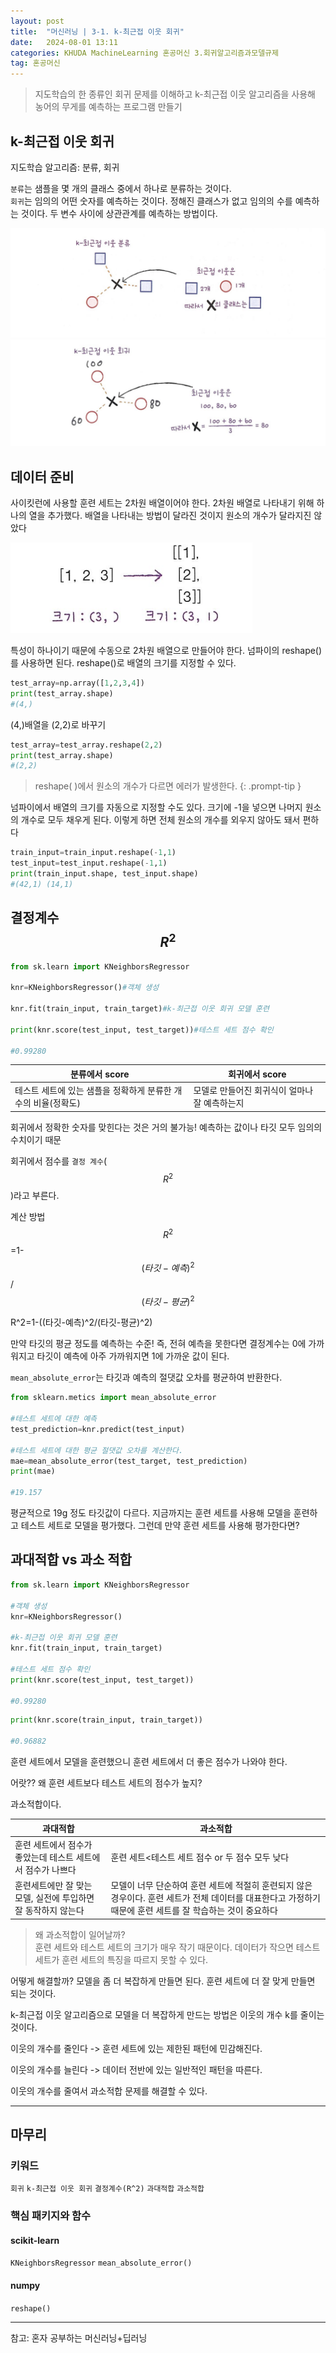 ```yaml
---
layout: post
title:  "머신러닝 | 3-1. k-최근접 이웃 회귀"
date:   2024-08-01 13:11
categories: KHUDA MachineLearning 혼공머신 3.회귀알고리즘과모델규제
tag: 혼공머신
---
```


> 지도학습의 한 종류인 회귀 문제를 이해하고 k-최근접 이웃 알고리즘을 사용해 농어의 무게를 예측하는 프로그램 만들기

## k-최근접 이웃 회귀

지도학습 알고리즘: 분류, 회귀

`분류`는 샘플을 몇 개의 클래스 중에서 하나로 분류하는 것이다. <br>
`회귀`는 임의의 어떤 숫자를 예측하는 것이다. 정해진 클래스가 없고 임의의 수를 예측하는 것이다. 두 변수 사이에 상관관계를 예측하는 방법이다. 

![alt](/assets/img/3.1분류.png)
![alt](/assets/img/3.1회귀.png)

## 데이터 준비

사이킷런에 사용할 훈련 세트는 2차원 배열이어야 한다. 2차원 배열로 나타내기 위해 하나의 열을 추가했다. 배열을 나타내는 방법이 달라진 것이지 원소의 개수가 달라지진 않았다

![alt](/assets/img/3.1.1차원.png)

특성이 하나이기 때문에 수동으로 2차원 배열으로 만들어야 한다. 넘파이의 reshape()를 사용하면 된다. reshape()로 배열의 크기를 지정할 수 있다.

```python
test_array=np.array([1,2,3,4])
print(test_array.shape)
#(4,)
```
(4,)배열을 (2,2)로 바꾸기
```python
test_array=test_array.reshape(2,2)
print(test_array.shape)
#(2,2)
```

> reshape( )에서 원소의 개수가 다르면 에러가 발생한다. {: .prompt-tip }

넘파이에서 배열의 크기를 자동으로 지정할 수도 있다. 크기에 -1을 넣으면 나머지 원소의 개수로 모두 채우게 된다.
이렇게 하면 전체 원소의 개수를 외우지 않아도 돼서 편하다

```python
train_input=train_input.reshape(-1,1)
test_input=test_input.reshape(-1,1)
print(train_input.shape, test_input.shape)
#(42,1) (14,1)
```

## 결정계수 $$R^2$$


```python
from sk.learn import KNeighborsRegressor

knr=KNeighborsRegressor()#객체 생성

knr.fit(train_input, train_target)#k-최근접 이웃 회귀 모델 훈련

print(knr.score(test_input, test_target))#테스트 세트 점수 확인

#0.99280
```


|분류에서 score|회귀에서 score|
|---|---|
|테스트 세트에 있는 샘플을 정확하게 분류한 개수의 비율(정확도)|모델로 만들어진 회귀식이 얼마나 잘 예측하는지|



회귀에서 정확한 숫자를 맞힌다는 것은 거의 불가능! 예측하는 값이나 타깃 모두 임의의 수치이기 때문

회귀에서 점수를 `결정 계수`($$R^2$$)라고 부른다. 

계산 방법
$$R^2$$ 
=1-$$(타깃-예측)^2$$/$$(타깃-평균)^2$$

R^2=1-((타깃-예측)^2/(타깃-평균)^2)

만약 타깃의 평균 정도를 예측하는 수준! 즉, 전혀 예측을 못한다면 결정계수는 0에 가까워지고 타깃이 예측에 아주 가까워지면 1에 가까운 값이 된다.

`mean_absolute_error`는 타깃과 예측의 절댓값 오차를 평균하여 반환한다.

```python
from sklearn.metics import mean_absolute_error

#테스트 세트에 대한 예측
test_prediction=knr.predict(test_input)

#테스트 세트에 대한 평균 절댓값 오차를 계산한다.
mae=mean_absolute_error(test_target, test_prediction)
print(mae)

#19.157
```

평균적으로 19g 정도 타깃값이 다르다. 지금까지는 훈련 세트를 사용해 모델을 훈련하고 테스트 세트로 모델을 평가했다. 그런데 만약 훈련 세트를 사용해 평가한다면? 

## 과대적합 vs 과소 적합

```python
from sk.learn import KNeighborsRegressor

#객체 생성
knr=KNeighborsRegressor()

#k-최근접 이웃 회귀 모델 훈련
knr.fit(train_input, train_target)

#테스트 세트 점수 확인
print(knr.score(test_input, test_target))

#0.99280
```
```python
print(knr.score(train_input, train_target))

#0.96882
```

훈련 세트에서 모델을 훈련했으니 훈련 세트에서 더 좋은 점수가 나와야 한다. 

어랏?? 왜 훈련 세트보다 테스트 세트의 점수가 높지?

과소적합이다.

|과대적합|과소적합|
|------|---|
|훈련 세트에서 점수가 좋았는데 테스트 세트에서 점수가 나쁘다|훈련 세트<테스트 세트 점수 or 두 점수 모두 낮다|
|훈련세트에만 잘 맞는 모델, 실전에 투입하면 잘 동작하지 않는다|모델이 너무 단순하여 훈련 세트에 적절히 훈련되지 않은 경우이다. 훈련 세트가 전체 데이터를 대표한다고 가정하기 때문에 훈련 세트를 잘 학습하는 것이 중요하다|

> 왜 과소적합이 일어날까?<br>
> 훈련 세트와 테스트 세트의 크기가 매우 작기 때문이다. 데이터가 작으면 테스트 세트가 훈련 세트의 특징을 따르지 못할 수 있다.

어떻게 해결할까? 모델을 좀 더 복잡하게 만들면 된다. 훈련 세트에 더 잘 맞게 만들면 되는 것이다.

k-최근접 이웃 알고리즘으로 모델을 더 복잡하게 만드는 방법은 이웃의 개수 k를 줄이는 것이다. 

이웃의 개수를 줄인다 -> 훈련 세트에 있는 제한된 패턴에 민감해진다. 

이웃의 개수를 늘린다 -> 데이터 전반에 있는 일반적인 패턴을 따른다. 

이웃의 개수를 줄여서 과소적합 문제를 해결할 수 있다. 

---
## 마무리
### 키워드
`회귀`
`k-최근접 이웃 회귀`
`결정계수(R^2)`
`과대적합`
`과소적합`

### 핵심 패키지와 함수
#### scikit-learn
`KNeighborsRegressor`
`mean_absolute_error()`
#### numpy
`reshape()`

---
참고: 
혼자 공부하는 머신러닝+딥러닝